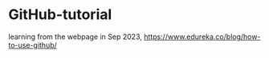 # GitHub-tutorial
learning from the webpage in Sep 2023, https://www.edureka.co/blog/how-to-use-github/

